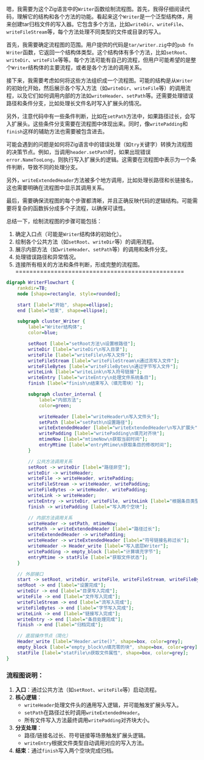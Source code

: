 嗯，我需要为这个Zig语言中的`Writer`函数绘制流程图。首先，我得仔细阅读代码，理解它的结构和各个方法的功能。看起来这个`Writer`是一个泛型结构体，用来创建tar归档文件的写入器。它包含多个方法，比如`writeDir`、`writeFile`、`writeFileStream`等，每个方法处理不同类型的文件或目录的写入。

首先，我需要确定流程图的范围。用户提供的代码是`tar/writer.zig`中的`pub fn Writer`函数，它返回一个结构体类型。这个结构体有多个方法，比如`setRoot`、`writeDir`、`writeFile`等等。每个方法可能有自己的流程，但用户可能希望的是整个`Writer`结构体的主要流程，或者是各个方法的调用关系。

接下来，我需要考虑如何将这些方法组织成一个流程图。可能的结构是从`Writer`的初始化开始，然后展示各个写入方法（如`writeDir`、`writeFile`等）的调用流程，以及它们如何调用内部的方法如`writeHeader`、`setPath`等。还需要处理错误路径和条件分支，比如处理长文件名时写入扩展头的情况。

另外，注意代码中有一些条件判断，比如在`setPath`方法中，如果路径过长，会写入扩展头。这些条件分支需要在流程图中体现出来。同时，像`writePadding`和`finish`这样的辅助方法也需要被包含进去。

可能会遇到的问题是如何将Zig语言中的错误处理（如`try`关键字）转换为流程图的决策节点。例如，当调用`header.setPath`时，如果出现错误`error.NameTooLong`，则执行写入扩展头的逻辑。这需要在流程图中表示为一个条件判断，导致不同的处理分支。

另外，`writeExtendedHeader`方法被多个地方调用，比如处理长路径和长链接名，这也需要明确在流程图中显示其调用关系。

最后，需要确保流程图的每个步骤都清晰，并且正确反映代码的逻辑结构。可能需要将复杂的函数拆分成多个子流程，以确保可读性。

总结一下，绘制流程图的步骤可能包括：
1. 确定入口点（可能是`Writer`结构体的初始化）。
2. 绘制各个公共方法（如`setRoot`、`writeDir`等）的调用流程。
3. 展示内部方法（如`writeHeader`、`setPath`等）的调用和条件分支。
4. 处理错误路径和异常情况。
5. 连接所有相关的方法和条件判断，形成完整的流程图。
================================================
```dot
digraph WriterFlowchart {
    rankdir=TB;
    node [shape=rectangle, style=rounded];

    start [label="开始", shape=ellipse];
    end [label="结束", shape=ellipse];

    subgraph cluster_Writer {
        label="Writer结构体";
        color=blue;

        setRoot [label="setRoot方法\n设置根路径"];
        writeDir [label="writeDir\n写入目录"];
        writeFile [label="writeFile\n写入文件"];
        writeFileStream [label="writeFileStream\n通过流写入文件"];
        writeFileBytes [label="writeFileBytes\n通过字节写入文件"];
        writeLink [label="writeLink\n写入符号链接"];
        writeEntry [label="writeEntry\n处理文件系统条目"];
        finish [label="finish\n结束写入（填充零块）"];

        subgraph cluster_internal {
            label="内部方法";
            color=green;

            writeHeader [label="writeHeader\n写入文件头"];
            setPath [label="setPath\n设置路径"];
            writeExtendedHeader [label="writeExtendedHeader\n写入扩展头"];
            writePadding [label="writePadding\n填充对齐块"];
            mtimeNow [label="mtimeNow\n获取当前时间"];
            entryMtime [label="entryMtime\n获取条目的修改时间"];
        }

        // 公共方法调用关系
        setRoot -> writeDir [label="路径非空"];
        writeDir -> writeHeader;
        writeFile -> writeHeader, writePadding;
        writeFileStream -> writeHeader, writePadding;
        writeFileBytes -> writeHeader, writePadding;
        writeLink -> writeHeader;
        writeEntry -> writeDir, writeFile, writeLink [label="根据条目类型"];
        finish -> writePadding [label="写入两个空块"];

        // 内部方法调用关系
        writeHeader -> setPath, mtimeNow;
        setPath -> writeExtendedHeader [label="路径过长"];
        writeExtendedHeader -> writePadding;
        writeHeader -> writeExtendedHeader [label="符号链接名称过长"];
        writeHeader -> Header_write [label="写入底层Writer"];
        writePadding -> empty_block [label="计算填充字节"];
        entryMtime -> statFile [label="获取文件状态"];
    }

    // 外部接口
    start -> setRoot, writeDir, writeFile, writeFileStream, writeFileBytes, writeLink, writeEntry;
    setRoot -> end [label="设置完成"];
    writeDir -> end [label="目录写入完成"];
    writeFile -> end [label="文件写入完成"];
    writeFileStream -> end [label="流写入完成"];
    writeFileBytes -> end [label="字节写入完成"];
    writeLink -> end [label="链接写入完成"];
    writeEntry -> end [label="条目处理完成"];
    finish -> end [label="归档完成"];

    // 底层操作节点（简化）
    Header_write [label="Header.write()", shape=box, color=grey];
    empty_block [label="empty_block\n填充零的块", shape=box, color=grey];
    statFile [label="statFile\n获取文件属性", shape=box, color=grey];
}
```

### 流程图说明：
1. **入口**：通过公共方法（如`setRoot`、`writeFile`等）启动流程。
2. **核心逻辑**：
   - `writeHeader`处理文件头的通用写入逻辑，并可能触发扩展头写入。
   - `setPath`在路径过长时调用`writeExtendedHeader`。
   - 所有文件写入方法最终调用`writePadding`对齐块大小。
3. **分支处理**：
   - 路径/链接名过长、符号链接等场景触发扩展头逻辑。
   - `writeEntry`根据文件类型自动调用对应的写入方法。
4. **结束**：通过`finish`写入两个空块完成归档。